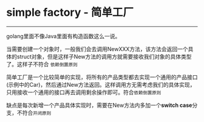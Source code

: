 # simple factory - 简单工厂

<hr/>

golang里面不像Java里面有构造函数这么一说。

当需要创建一个对象时，一般我们会去调用NewXXX方法，该方法会返回一个具体的struct对象，但是这样子New方法的调用方就需要接收我们对象的具体类型了。这样子不符合 `依赖倒置原则`

简单工厂是一个比较简单的实现，将所有的产品类型都去实现一个通用的产品接口(示例中的Car)，然后通过New方法返回。这样调用方无需考虑我们的具体实现，只用接收一个通用的接口再去调用剩余操作即可。符合`依赖倒置原则`

缺点是每次新增一个产品具体实现时，需要在New方法内多加一个**switch case**分支，不符合`开闭原则`